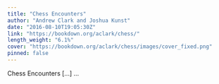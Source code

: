 ```yaml
---
title: "Chess Encounters"
author: "Andrew Clark and Joshua Kunst"
date: "2016-08-10T19:05:30Z"
link: "https://bookdown.org/aclark/chess/"
length_weight: "6.1%"
cover: "https://bookdown.org/aclark/chess/images/cover_fixed.png"
pinned: false
---
```


Chess Encounters [...]  ...
